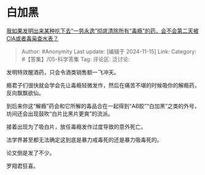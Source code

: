 # 白加黑
[我如果发明出来某种吃下去“一劳永逸”彻底清除所有“毒瘾”的药，会不会第二天被CIA或者毒枭查水表？](https://www.zhihu.com/question/562369738/answer/31920628505)

> Author: #Anonymity
> Last update: [编辑于 2024-11-15]
> Link:
> Category: #【答集】/05-科学答集
> Tag:
> 评论区:
> 泛讨论:

发明特效醒酒药，只会令酒类销售额一飞冲天。

瘾君子们很快就会学会先让毒瘾轻微发作，然后在痛苦不堪的时候吸你的解瘾药，反向飘飘欲仙。

到后来你这“解瘾”药会和它所解的毒品合在一起得到“AB胶”“白加黑”之类的外号，坊间还会出现鼓吹“白片比黑片更爽”的流派。

接着出现为了吸白片，放任毒瘾发作过度导致的意外死亡。

法学界甚至都无法确定这到底是暴力戒毒死的还是暴力吸毒死的。

论文倒是发了不少。

罗翔君狂喜。
